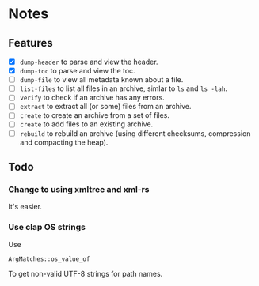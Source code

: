 # Notes

## Features

* [x] `dump-header` to parse and view the header.
* [x] `dump-toc` to parse and view the toc.
* [ ] `dump-file` to view all metadata known about a file.
* [ ] `list-files` to list all files in an archive, simlar to `ls` and `ls -lah`.
* [ ] `verify` to check if an archive has any errors.
* [ ] `extract` to extract all (or some) files from an archive.
* [ ] `create` to create an archive from a set of files.
* [ ] `create` to add files to an existing archive.
* [ ] `rebuild` to rebuild an archive (using different checksums, compression and compacting the heap).

## Todo

### Change to using xmltree and xml-rs

It's easier.

### Use clap OS strings

Use

    ArgMatches::os_value_of

To get non-valid UTF-8 strings for path names.

